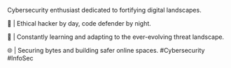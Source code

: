 Cybersecurity enthusiast dedicated to fortifying digital landscapes. 

🔐 | Ethical hacker by day, code defender by night. 

💼 | Constantly learning and adapting to the ever-evolving threat landscape. 

🌐 | Securing bytes and building safer online spaces. #Cybersecurity #InfoSec

<!---
royricky/royricky is a ✨ special ✨ repository because its `README.md` (this file) appears on your GitHub profile.
You can click the Preview link to take a look at your changes.
--->
